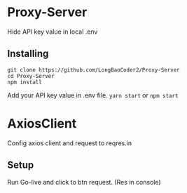 # Proxy-Server
Hide API key value in local .env 
## Installing
```
git clone https://github.com/LongBaoCoder2/Proxy-Server
cd Proxy-Server
npm install
```

Add your API key value in .env file. `yarn start` or `npm start`


# AxiosClient
Config axios client and request to reqres.in

## Setup
Run Go-live and click to btn request. (Res in console)
